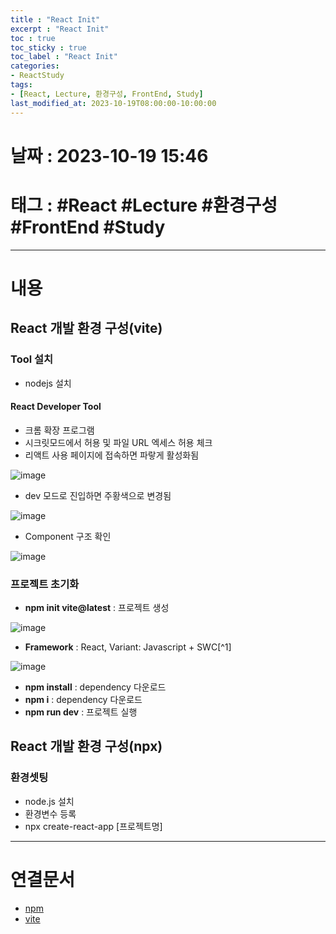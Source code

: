 ```yaml
---
title : "React Init"
excerpt : "React Init"
toc : true
toc_sticky : true
toc_label : "React Init"
categories:
- ReactStudy
tags:
- [React, Lecture, 환경구성, FrontEnd, Study]
last_modified_at: 2023-10-19T08:00:00-10:00:00
---
```


# 날짜 : 2023-10-19 15:46

# 태그 : #React #Lecture #환경구성 #FrontEnd #Study 
---

# 내용

## React 개발 환경 구성(vite)

### Tool 설치
- nodejs 설치

#### React Developer Tool
- 크롬 확장 프로그램
- 시크릿모드에서 허용 및 파일 URL 엑세스 허용 체크
- 리액트 사용 페이지에 접속하면 파랗게 활성화됨
  
![image](../../assets/images/ReactDevelopToolActive.png)
- dev 모드로 진입하면 주황색으로 변경됨
  
![image](../../assets/images/ReactDevelopToolActiveDEV.png)
- Component 구조 확인
  
![image](../../assets/images/ExtensionComponentStruct.png)

### 프로젝트 초기화
- **npm init vite@latest** : 프로젝트 생성
  
![image](../../assets/images/NpmInitReact.png)
- **Framework** : React, Variant: Javascript + SWC[^1]
  
![image](../../assets/images/NpmInitJavaScript.png)
- **npm install** : dependency 다운로드
- **npm i** : dependency 다운로드
- **npm run dev** : 프로젝트 실행

## React 개발 환경 구성(npx)

### 환경셋팅
- node.js 설치
- 환경변수 등록
- npx create-react-app [프로젝트명]

---

# 연결문서
- [npm](../../nodejs/nodejs-npm)
- [vite](../../webcommon/webcommon-vite)